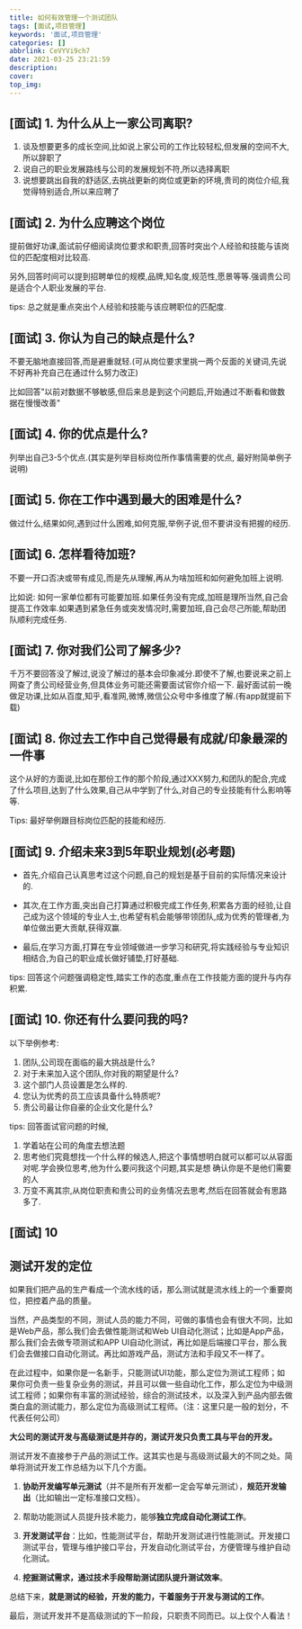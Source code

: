 ```yaml
---
title: 如何有效管理一个测试团队
tags: [面试,项目管理]
keywords: '面试,项目管理'
categories: []
abbrlink: CeVYVi9ch7
date: 2021-03-25 23:21:59
description:
cover:
top_img:
---
```



## [面试] 1. 为什么从上一家公司离职?

1. 谈及想要更多的成长空间,比如说上家公司的工作比较轻松,但发展的空间不大,所以辞职了
2. 说自己的职业发展路线与公司的发展规划不符,所以选择离职
3. 说想要跳出自我的舒适区,去挑战更新的岗位或更新的环境,贵司的岗位介绍,我觉得特别适合,所以来应聘了

## [面试] 2. 为什么应聘这个岗位

提前做好功课,面试前仔细阅读岗位要求和职责,回答时突出个人经验和技能与该岗位的匹配度相对比较高.

另外,回答时间可以提到招聘单位的规模,品牌,知名度,规范性,愿景等等.强调贵公司是适合个人职业发展的平台.

tips: 总之就是重点突出个人经验和技能与该应聘职位的匹配度.

## [面试] 3. 你认为自己的缺点是什么?

不要无脑地直接回答,而是避重就轻.(可从岗位要求里挑一两个反面的关键词,先说不好再补充自己在通过什么努力改正)

比如回答"以前对数据不够敏感,但后来总是到这个问题后,开始通过不断看和做数据在慢慢改善"

## [面试] 4. 你的优点是什么?

列举出自己3-5个优点.(其实是列举目标岗位所作事情需要的优点, 最好附简单例子说明)

## [面试] 5. 你在工作中遇到最大的困难是什么?

做过什么,结果如何,遇到过什么困难,如何克服,举例子说,但不要讲没有把握的经历.

## [面试] 6. 怎样看待加班?

不要一开口否决或带有成见,而是先从理解,再从为啥加班和如何避免加班上说明.

比如说: 如何一家单位都有可能要加班.如果任务没有完成,加班是理所当然,自己会提高工作效率.如果遇到紧急任务或突发情况时,需要加班,自己会尽己所能,帮助团队顺利完成任务.

## [面试] 7. 你对我们公司了解多少?

千万不要回答没了解过,说没了解过的基本会印象减分.即使不了解,也要说来之前上网查了贵公司经营业务,但具体业务可能还需要面试官你介绍一下.
最好面试前一晚做足功课,比如从百度,知乎,看准网,微博,微信公众号中多维度了解.(有app就提前下载)

## [面试] 8. 你过去工作中自己觉得最有成就/印象最深的一件事

这个从好的方面说,比如在那份工作的那个阶段,通过XXX努力,和团队的配合,完成了什么项目,达到了什么效果,自己从中学到了什么,对自己的专业技能有什么影响等等.

Tips: 最好举例跟目标岗位匹配的技能和经历.

## [面试] 9. 介绍未来3到5年职业规划(必考题)

- 首先,介绍自己认真思考过这个问题,自己的规划是基于目前的实际情况来设计的.

- 其次,在工作方面,突出自己打算通过积极完成工作任务,积累各方面的经验,让自己成为这个领域的专业人士,也希望有机会能够带领团队,成为优秀的管理者,为单位做出更大贡献,获得双赢.

- 最后,在学习方面,打算在专业领域做进一步学习和研究,将实践经验与专业知识相结合,为自己的职业成长做好铺垫,打好基础.

tips: 回答这个问题强调稳定性,踏实工作的态度,重点在工作技能方面的提升与内存积累.

## [面试] 10. 你还有什么要问我的吗?

以下举例参考:

1. 团队,公司现在面临的最大挑战是什么?
2. 对于未来加入这个团队,你对我的期望是什么?
3. 这个部门人员设置是怎么样的.
4. 您认为优秀的员工应该具备什么特质呢?
5. 贵公司最让你自豪的企业文化是什么?

tips: 回答面试官问题的时候,

1. 学着站在公司的角度去想法题
2. 思考他们究竟想找一个什么样的候选人,把这个事情想明白就可以都可以从容面对呢.学会换位思考,他为什么要问我这个问题,其实是想
确认你是不是他们需要的人
3. 万变不离其宗,从岗位职责和贵公司的业务情况去思考,然后在回答就会有思路多了.

## [面试] 10

## 测试开发的定位

如果我们把产品的生产看成一个流水线的话，那么测试就是流水线上的一个重要岗位，把控着产品的质量。

当然，产品类型的不同，测试人员的能力不同，可做的事情也会有很大不同，比如是Web产品，那么我们会去做性能测试和Web UI自动化测试；比如是App产品，那么我们会去做专项测试和APP UI自动化测试，再比如是后端接口平台，那么我们会去做接口自动化测试。再比如游戏产品，测试方法和手段又不一样了。

在此过程中，如果你是一名新手，只能测试UI功能，那么定位为测试工程师；如果你可负责一些复杂业务的测试，并且可以做一些自动化工作，那么定位为中级测试工程师；如果你有丰富的测试经验，综合的测试技术，以及深入到产品内部去做类白盒的测试能力，那么定位为高级测试工程师。（注：这里只是一般的划分，不代表任何公司）

**大公司的测试开发与高级测试是并存的，测试开发只负责工具与平台的开发。**

测试开发不直接参于产品的测试工作。这其实也是与高级测试最大的不同之处。简单将测试开发工作总结为以下几个方面。

1. **协助开发编写单元测试**（并不是所有开发都一定会写单元测试），**规范开发输出**（比如输出一定标准接口文档）。
2. 帮助功能测试人员提升技术能力，能够**独立完成自动化测试工作**。
3. **开发测试平台**：比如，性能测试平台，帮助开发测试进行性能测试。开发接口测试平台，管理与维护接口平台，开发自动化测试平台，方便管理与维护自动化测试。

4. **挖掘测试需求，通过技术手段帮助测试团队提升测试效率**。

总结下来，**就是测试的经验，开发的能力，干着服务于开发与测试的工作**。

最后，测试开发并不是高级测试的下一阶段，只职责不同而已。以上仅个人看法！
